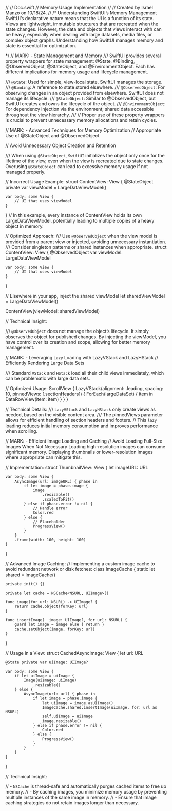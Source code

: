 //
//  Doc.swift
//  Memory Usage Implementation
//
//  Created by Israel Manzo on 10/18/24.
//
/*
 Understanding SwiftUI’s Memory Management
 SwiftUI’s declarative nature means that the UI is a function of its state. Views are lightweight,
 immutable structures that are recreated when the state changes. However, the data and objects that views interact with can be heavy,
 especially when dealing with large datasets, media files, or complex object graphs. Understanding how SwiftUI manages memory and state is essential for
 optimization.
 
 */
// MARK: - State Management and Memory
/// SwiftUI provides several property wrappers for state management: @State, @Binding, @ObservedObject, @StateObject, and @EnvironmentObject. Each has different implications for memory usage and lifecycle management.

/// `@State`: Used for simple, view-local state. SwiftUI manages the storage.
/// `@Binding`: A reference to state stored elsewhere.
/// `@ObservedObject`: For observing changes in an object provided from elsewhere. SwiftUI does not manage its lifecycle.
/// `@StateObject`: Similar to @ObservedObject, but SwiftUI creates and owns the lifecycle of the object.
/// `@EnvironmentObject`: For dependency injection via the environment; shared data accessible throughout the view hierarchy.
///
// Proper use of these property wrappers is crucial to prevent unnecessary memory allocations and retain cycles.

// MARK: - Advanced Techniques for Memory Optimization
// Appropriate Use of @StateObject and @ObservedObject

// Avoid Unnecessary Object Creation and Retention

/// When using `@StateObject`, `SwiftUI` initializes the object only once for the lifetime of the view, even when the view is recreated due to state changes. Overusing `@StateObject` can lead to excessive memory usage if not managed properly.

// Incorrect Usage Example:
struct ContentView: View {
    @StateObject private var viewModel = LargeDataViewModel()

    var body: some View {
        // UI that uses viewModel
    }
}
// In this example, every instance of ContentView holds its own LargeDataViewModel, potentially leading to multiple copies of a heavy object in memory.

// Optimized Approach:
/// Use `@ObservedObject` when the view model is provided from a parent view or injected, avoiding unnecessary instantiation.
/// Consider singleton patterns or shared instances when appropriate.
struct ContentView: View {
    @ObservedObject var viewModel: LargeDataViewModel

    var body: some View {
        // UI that uses viewModel
    }
}

// Elsewhere in your app, inject the shared viewModel
let sharedViewModel = LargeDataViewModel()

ContentView(viewModel: sharedViewModel)

// Technical Insight:

/// `@ObservedObject` does not manage the object’s lifecycle. It simply observes the object for published changes. By injecting the viewModel, you have control over its creation and scope, allowing for better memory management.


// MARK: - Leveraging `Lazy` Loading with LazyVStack and LazyHStack
// Efficiently Rendering Large Data Sets

/// Standard `VStack` and `HStack` load all their child views immediately, which can be problematic with large data sets.

// Optimized Usage:
ScrollView {
    LazyVStack(alignment: .leading, spacing: 10, pinnedViews: [.sectionHeaders]) {
        ForEach(largeDataSet) { item in
            DataRowView(item: item)
        }
    }
}

// Technical Details:
/// `LazyVStack` and `LazyHStack` only create views as needed, based on the visible content area.
/// The pinnedViews parameter allows for efficient handling of section headers and footers.
// This `lazy` loading reduces initial memory consumption and improves performance when scrolling.


// MARK: - Efficient Image Loading and Caching
// Avoid Loading Full-Size Images When Not Necessary Loading high-resolution images can consume significant memory. Displaying thumbnails or lower-resolution images where appropriate can mitigate this.

// Implementation:
struct ThumbnailView: View {
    let imageURL: URL

    var body: some View {
        AsyncImage(url: imageURL) { phase in
            if let image = phase.image {
                image
                    .resizable()
                    .scaledToFit()
            } else if phase.error != nil {
                // Handle error
                Color.red
            } else {
                // Placeholder
                ProgressView()
            }
        }
        .frame(width: 100, height: 100)
    }
}

// Advanced Image Caching:
// Implementing a custom image cache to avoid redundant network or disk fetches:
class ImageCache {
    static let shared = ImageCache()

    private init() {}

    private let cache = NSCache<NSURL, UIImage>()

    func image(for url: NSURL) -> UIImage? {
        return cache.object(forKey: url)
    }

    func insertImage(_ image: UIImage?, for url: NSURL) {
        guard let image = image else { return }
        cache.setObject(image, forKey: url)
    }
}

// Usage in a View:
struct CachedAsyncImage: View {
    let url: URL

    @State private var uiImage: UIImage?

    var body: some View {
        if let uiImage = uiImage {
            Image(uiImage: uiImage)
                .resizable()
        } else {
            AsyncImage(url: url) { phase in
                if let image = phase.image {
                    let uiImage = image.asUIImage()
                    ImageCache.shared.insertImage(uiImage, for: url as NSURL)
                    self.uiImage = uiImage
                    image.resizable()
                } else if phase.error != nil {
                    Color.red
                } else {
                    ProgressView()
                }
            }
        }
    }
}

// Technical Insight:

// - `NSCache` is thread-safe and automatically purges cached items to free up memory.
// - By caching images, you minimize memory usage by preventing multiple instances of the same image in memory.
// - Ensure that image caching strategies do not retain images longer than necessary.
